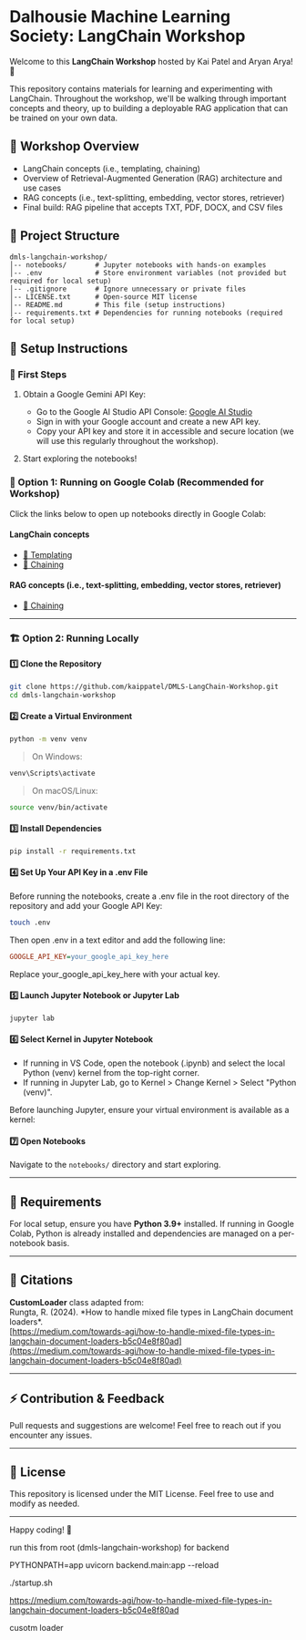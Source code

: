 # Dalhousie Machine Learning Society: LangChain Workshop

Welcome to this **LangChain Workshop** hosted by Kai Patel and Aryan Arya! 🚀

This repository contains materials for learning and experimenting with LangChain.
Throughout the workshop, we'll be walking through important concepts and theory,
up to building a deployable RAG application that can be trained on your own data.

## 📌 Workshop Overview

- LangChain concepts (i.e., templating, chaining)
- Overview of Retrieval-Augmented Generation (RAG) architecture and use cases
- RAG concepts (i.e., text-splitting, embedding, vector stores, retriever)
- Final build: RAG pipeline that accepts TXT, PDF, DOCX, and CSV files

## 📂 Project Structure

```
dmls-langchain-workshop/
│-- notebooks/       # Jupyter notebooks with hands-on examples
│-- .env             # Store environment variables (not provided but required for local setup)
│-- .gitignore       # Ignore unnecessary or private files
│-- LICENSE.txt      # Open-source MIT license
│-- README.md        # This file (setup instructions)
│-- requirements.txt # Dependencies for running notebooks (required for local setup)
```

## 🔧 Setup Instructions

### **🔑 First Steps**

1. Obtain a Google Gemini API Key:

   - Go to the Google AI Studio API Console: [Google AI Studio](https://aistudio.google.com/prompts/new_chat)
   - Sign in with your Google account and create a new API key.
   - Copy your API key and store it in accessible and secure location (we will use this regularly throughout the workshop).

2. Start exploring the notebooks!

### **📂 Option 1: Running on Google Colab (Recommended for Workshop)**

Click the links below to open up notebooks directly in Google Colab:

#### **LangChain concepts**

- [🧩 Templating](https://colab.research.google.com/github/aryanarya95/DMLS-LangChain-Workshop/blob/master/notebooks/1_langchain_concepts/1_prompt_templates.ipynb)
- [🔗 Chaining](https://colab.research.google.com/github/aryanarya95/DMLS-LangChain-Workshop/blob/master/notebooks/1_langchain_concepts/2_chaining.ipynb)

#### **RAG concepts (i.e., text-splitting, embedding, vector stores, retriever)**

- [🔗 Chaining](https://colab.research.google.com/github/aryanarya95/DMLS-LangChain-Workshop/blob/master/notebooks/2_rag/1_.ipynb)

---

### **🏗️ Option 2: Running Locally**

#### **1️⃣ Clone the Repository**

```bash
git clone https://github.com/kaippatel/DMLS-LangChain-Workshop.git
cd dmls-langchain-workshop
```

#### **2️⃣ Create a Virtual Environment**

```bash
python -m venv venv
```

> On Windows:

```bash
venv\Scripts\activate
```

> On macOS/Linux:

```bash
source venv/bin/activate
```

#### **3️⃣ Install Dependencies**

```bash
pip install -r requirements.txt
```

#### **4️⃣ Set Up Your API Key in a .env File**

Before running the notebooks, create a .env file in the root directory of the repository and add your Google API Key:

```bash
touch .env
```

Then open .env in a text editor and add the following line:

```ini
GOOGLE_API_KEY=your_google_api_key_here
```

Replace your_google_api_key_here with your actual key.

#### **5️⃣ Launch Jupyter Notebook or Jupyter Lab**

```bash
jupyter lab
```

#### **6️⃣ Select Kernel in Jupyter Notebook**

- If running in VS Code, open the notebook (.ipynb) and select the local Python (venv) kernel from the top-right corner.
- If running in Jupyter Lab, go to Kernel > Change Kernel > Select "Python (venv)".

Before launching Jupyter, ensure your virtual environment is available as a kernel:

#### **7️⃣ Open Notebooks**

Navigate to the `notebooks/` directory and start exploring.

---

## 📜 Requirements

For local setup, ensure you have **Python 3.9+** installed.
If running in Google Colab, Python is already installed and dependencies are managed
on a per-notebook basis.

---

## 📝 Citations

**CustomLoader** class adapted from:  
Rungta, R. (2024). \*How to handle mixed file types in LangChain document loaders\*.  
[https://medium.com/towards-agi/how-to-handle-mixed-file-types-in-langchain-document-loaders-b5c04e8f80ad](https://medium.com/towards-agi/how-to-handle-mixed-file-types-in-langchain-document-loaders-b5c04e8f80ad)

---

## ⚡ Contribution & Feedback

Pull requests and suggestions are welcome! Feel free to reach out if you encounter any issues.

---

## 📌 License

This repository is licensed under the MIT License. Feel free to use and modify as needed.

---

Happy coding! 🚀

run this from root (dmls-langchain-workshop) for backend

PYTHONPATH=app uvicorn backend.main:app --reload

./startup.sh

https://medium.com/towards-agi/how-to-handle-mixed-file-types-in-langchain-document-loaders-b5c04e8f80ad

cusotm loader
